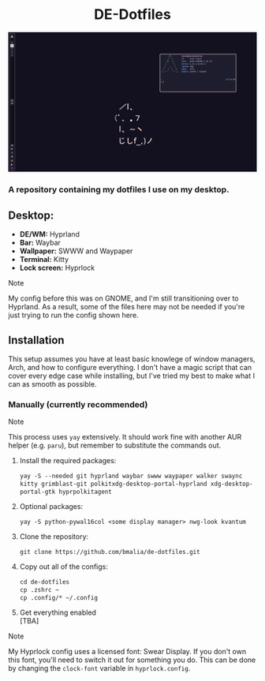 <h1 align="center">DE-Dotfiles</h1>

![Desktop Picture](assets/desktop1.png)

### A repository containing my dotfiles I use on my desktop.

## Desktop:

- **DE/WM:** Hyprland
- **Bar:** Waybar
- **Wallpaper:** SWWW and Waypaper
- **Terminal:** Kitty
- **Lock screen:** Hyprlock

> [!NOTE]
> My config before this was on GNOME, and I'm still transitioning over to Hyprland. As a result, some of the files here may not be needed if you're just trying to run the config shown here.

## Installation

This setup assumes you have at least basic knowlege of window managers, Arch, and how to configure everything. I don't have a magic script that can cover every edge case while installing, but I've tried my best to make what I can as smooth as possible.


### Manually (currently recommended)
> [!NOTE]
> This process uses `yay` extensively. It should work fine with another AUR helper (e.g. `paru`), but remember to substitute the commands out.

1. Install the required packages:
    ```shell 
    yay -S --needed git hyprland waybar swww waypaper walker swaync kitty grimblast-git polkitxdg-desktop-portal-hyprland xdg-desktop-portal-gtk hyprpolkitagent 
    ```
2. Optional packages: 
    ```shell 
    yay -S python-pywal16col <some display manager> nwg-look kvantum
    ```
3. Clone the repository:
    ```shell
    git clone https://github.com/bmalia/de-dotfiles.git
    ```
4. Copy out all of the configs:
    ```shell
    cd de-dotfiles
    cp .zshrc ~
    cp .config/* ~/.config
    ```
5. Get everything enabled \
[TBA]
> [!NOTE]
> My Hyprlock config uses a licensed font: Swear Display. If you don't own this font, you'll need to switch it out for something you do. This can be done by changing the `clock-font` variable in `hyprlock.config`.
